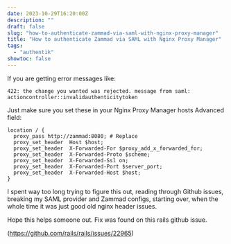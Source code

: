 ```yaml
---
date: 2023-10-29T16:20:00Z
description: ""
draft: false
slug: "how-to-authenticate-zammad-via-saml-with-nginx-proxy-manager"
title: "How to authenticate Zammad via SAML with Nginx Proxy Manager"
tags: 
  - "authentik"
showtoc: false
---
```


If you are getting error messages like:

```
422: the change you wanted was rejected. message from saml: actioncontroller::invalidauthenticitytoken
```

Just make sure you set these in your Nginx Proxy Manager hosts Advanced field:

```nginx
location / {
  proxy_pass http://zammad:8080; # Replace
  proxy_set_header  Host $host;
  proxy_set_header  X-Forwarded-For $proxy_add_x_forwarded_for;
  proxy_set_header  X-Forwarded-Proto $scheme;
  proxy_set_header  X-Forwarded-Ssl on;
  proxy_set_header  X-Forwarded-Port $server_port;
  proxy_set_header  X-Forwarded-Host $host;
}
```

I spent way too long trying to figure this out, reading through Github issues, breaking my SAML provider and Zammad configs, starting over, when the whole time it was just good old nginx header issues.

Hope this helps someone out. Fix was found on this rails github issue.

(https://github.com/rails/rails/issues/22965)
